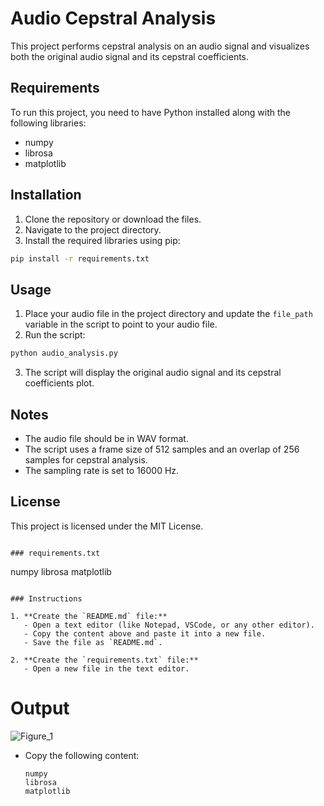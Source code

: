 # Audio Cepstral Analysis

This project performs cepstral analysis on an audio signal and visualizes both the original audio signal and its cepstral coefficients.

## Requirements

To run this project, you need to have Python installed along with the following libraries:

- numpy
- librosa
- matplotlib

## Installation

1. Clone the repository or download the files.
2. Navigate to the project directory.
3. Install the required libraries using pip:

```bash
pip install -r requirements.txt
```

## Usage

1. Place your audio file in the project directory and update the `file_path` variable in the script to point to your audio file.
2. Run the script:

```bash
python audio_analysis.py
```

3. The script will display the original audio signal and its cepstral coefficients plot.

## Notes

- The audio file should be in WAV format.
- The script uses a frame size of 512 samples and an overlap of 256 samples for cepstral analysis.
- The sampling rate is set to 16000 Hz.

## License

This project is licensed under the MIT License.
```

### requirements.txt

```
numpy
librosa
matplotlib
```

### Instructions

1. **Create the `README.md` file:**
   - Open a text editor (like Notepad, VSCode, or any other editor).
   - Copy the content above and paste it into a new file.
   - Save the file as `README.md`.

2. **Create the `requirements.txt` file:**
   - Open a new file in the text editor.
```
# Output
![Figure_1](https://github.com/user-attachments/assets/9b411b9e-767a-442c-931f-49863c9c96ad)


   - Copy the following content:

     ```
     numpy
     librosa
     matplotlib
     ```
